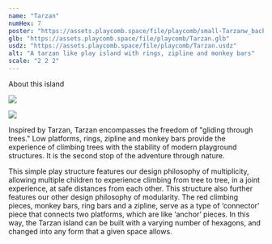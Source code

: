 ```yaml
---
name: "Tarzan"
numHex: 7
poster: "https://assets.playcomb.space/file/playcomb/small-Tarzanw_background.png"
glb: "https://assets.playcomb.space/file/playcomb/Tarzan.glb"
usdz: "https://assets.playcomb.space/file/playcomb/Tarzan.usdz"
alt: "A tarzan like play island with rings, zipline and monkey bars"
scale: "2 2 2"
---
```


About this island

![](https://assets.playcomb.space/file/playcomb/Tarzan+materials.png)

![](https://assets.playcomb.space/file/playcomb/TARZAN.png)

Inspired by Tarzan, Tarzan encompasses the freedom of "gliding through trees." Low platforms, rings, zipline and monkey bars provide the experience of climbing trees with the stability of modern playground structures. It is the second stop of the adventure through nature.

This simple play structure features our design philosophy of multiplicity,  allowing multiple children to experience climbing from tree to tree, in a joint experience, at safe distances from each other. This structure also further features our other design philosophy of modularity. The red climbing pieces, monkey bars, ring bars and a zipline, serve as a type of ‘connector’ piece that connects two platforms, which are like ‘anchor’ pieces. In this way, the Tarzan island can be built with a varying number of hexagons, and changed into any form that a given space allows. 
